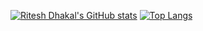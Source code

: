 [![Ritesh Dhakal's GitHub stats](https://github-readme-stats.vercel.app/api?username=rdhakal098&theme=radical)](https://github.com/rdhakal098/github-readme-stats)
[![Top Langs](https://github-readme-stats.vercel.app/api/top-langs/?username=rdhakal098&theme=radical)](https://github.com/rdhakal098/github-readme-stats)
